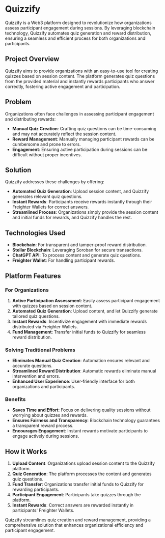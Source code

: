# Quizzify

Quizzify is a Web3 platform designed to revolutionize how organizations assess participant engagement during sessions. By leveraging blockchain technology, Quizzify automates quiz generation and reward distribution, ensuring a seamless and efficient process for both organizations and participants.

## Project Overview

Quizzify aims to provide organizations with an easy-to-use tool for creating quizzes based on session content. The platform generates quiz questions from the provided material and instantly rewards participants who answer correctly, fostering active engagement and participation.

## Problem

Organizations often face challenges in assessing participant engagement and distributing rewards:
- **Manual Quiz Creation**: Crafting quiz questions can be time-consuming and may not accurately reflect the session content.
- **Reward Management**: Manually managing participant rewards can be cumbersome and prone to errors.
- **Engagement**: Ensuring active participation during sessions can be difficult without proper incentives.

## Solution

Quizzify addresses these challenges by offering:
- **Automated Quiz Generation**: Upload session content, and Quizzify generates relevant quiz questions.
- **Instant Rewards**: Participants receive rewards instantly through their Freighter Wallets for correct answers.
- **Streamlined Process**: Organizations simply provide the session content and initial funds for rewards, and Quizzify handles the rest.

## Technologies Used

- **Blockchain**: For transparent and tamper-proof reward distribution.
- **Stellar Blockchain**: Leveraging Soroban for secure transactions.
- **ChatGPT API**: To process content and generate quiz questions.
- **Freighter Wallet**: For handling participant rewards.

## Platform Features

### For Organizations

1. **Active Participation Assessment**: Easily assess participant engagement with quizzes based on session content.
2. **Automated Quiz Generation**: Upload content, and let Quizzify generate tailored quiz questions.
3. **Instant Rewards**: Incentivize engagement with immediate rewards distributed via Freighter Wallets.
4. **Fund Management**: Transfer initial funds to Quizzify for seamless reward distribution.

### Solving Traditional Problems

- **Eliminates Manual Quiz Creation**: Automation ensures relevant and accurate questions.
- **Streamlined Reward Distribution**: Automatic rewards eliminate manual intervention and errors.
- **Enhanced User Experience**: User-friendly interface for both organizations and participants.

### Benefits

- **Saves Time and Effort**: Focus on delivering quality sessions without worrying about quizzes and rewards.
- **Ensures Fairness and Transparency**: Blockchain technology guarantees a transparent reward process.
- **Encourages Engagement**: Instant rewards motivate participants to engage actively during sessions.

## How it Works

1. **Upload Content**: Organizations upload session content to the Quizzify platform.
2. **Quiz Generation**: The platform processes the content and generates quiz questions.
3. **Fund Transfer**: Organizations transfer initial funds to Quizzify for rewarding participants.
4. **Participant Engagement**: Participants take quizzes through the platform.
5. **Instant Rewards**: Correct answers are rewarded instantly in participants' Freighter Wallets.

Quizzify streamlines quiz creation and reward management, providing a comprehensive solution that enhances organizational efficiency and participant engagement.
